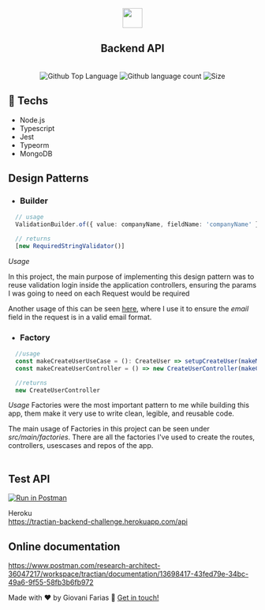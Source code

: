 <div align="center">
  <img src="https://tractian.com/intensivao3/logo-tractian.png" height="40px">
  <h2 align="center">Backend API</h2>
</div>
<br />

<div margin="10px 0" align="center">
    <img alt="Github Top Language" src="https://img.shields.io/github/languages/top/giovaniif/tractian-backend-challenge">
    <img alt="Github language count" src="https://img.shields.io/github/languages/count/giovaniif/tractian-backend-challenge">
    <img alt="Size" src="https://img.shields.io/github/repo-size/giovaniif/tractian-backend-challenge">
</div>

## 🚀  Techs
- Node.js
- Typescript
- Jest
- Typeorm
- MongoDB

## Design Patterns

- ### Builder
```typescript
  // usage
  ValidationBuilder.of({ value: companyName, fieldName: 'companyName' }).required().build()

  // returns
  [new RequiredStringValidator()]
```
*Usage*

In this project, the main purpose of implementing this design pattern was to reuse validation login inside the application controllers, ensuring the params I was going to need on each Request would be required</p>
Another usage of this can be seen [here](https://github.com/giovaniif/tractian-backend-challenge/blob/main/src/application/controllers/user/create.ts), where I use it to ensure the *email* field in the request is in a valid email format.

- ### Factory 
```typescript
  //usage
  const makeCreateUserUseCase = (): CreateUser => setupCreateUser(makeMongoDBCompanyRepo(), makeMongoDBUserRepo())
  const makeCreateUserController = () => new CreateUserController(makeCreateUserUseCase())

  //returns
  new CreateUserController
```
*Usage*
Factories were the most important pattern to me while building this app, them make it very use to write clean, legible, and reusable code.

The main usage of Factories in this project can be seen under *src/main/factories*. There are all the factories I've used to create the routes, controllers, usescases and repos of the app.
<br />
<br />

## Test API 

[![Run in Postman](https://run.pstmn.io/button.svg)](https://app.getpostman.com/run-collection/13698417-43fed79e-34bc-49a6-9f55-58fb3b6fb972?action=collection%2Ffork&collection-url=entityId%3D13698417-43fed79e-34bc-49a6-9f55-58fb3b6fb972%26entityType%3Dcollection%26workspaceId%3Daff8c2b4-a510-4658-afa4-aed4965bb599#?env%5BTractian%5D=W3sia2V5Ijoie3tiYXNlX3VybH19IiwidmFsdWUiOiJodHRwczovL3RyYWN0aWFuLWJhY2tlbmQtY2hhbGxlbmdlLmhlcm9rdWFwcC5jb20vYXBpIiwiZW5hYmxlZCI6dHJ1ZX1d)

Heroku <br />
https://tractian-backend-challenge.herokuapp.com/api

## Online documentation
https://www.postman.com/research-architect-36047217/workspace/tractian/documentation/13698417-43fed79e-34bc-49a6-9f55-58fb3b6fb972


Made with :hearts: by Giovani Farias :wave: [Get in touch!](https://www.linkedin.com/in/giovani-farias-b97316186/)
